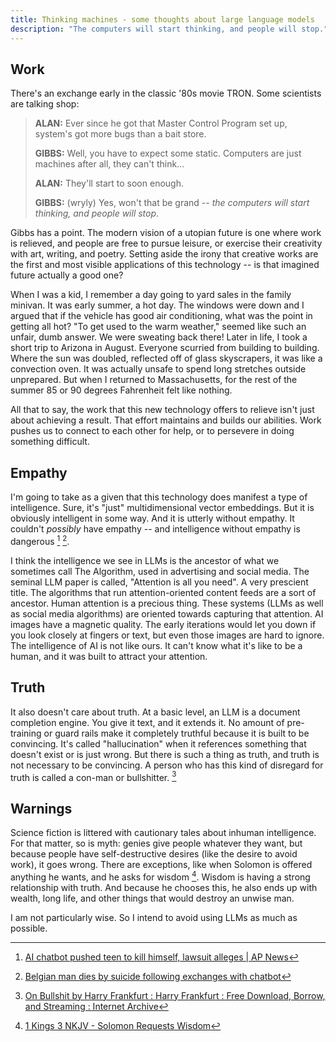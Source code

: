 ```yaml
---
title: Thinking machines - some thoughts about large language models
description: "The computers will start thinking, and people will stop."
---
```


## Work

There's an exchange early in the classic '80s movie TRON. Some scientists are talking shop:

> **ALAN:** Ever since he got that Master Control Program set up, system's got more bugs than a bait store.
> 
> **GIBBS:** Well, you have to expect some static. Computers are just machines after all, they can't think...
> 
> **ALAN:** They'll start to soon enough.
> 
> **GIBBS:** (wryly) Yes, won't that be grand -- *the computers will start thinking, and people will stop*.

Gibbs has a point. The modern vision of a utopian future is one where work is relieved, and people are free to pursue leisure, or exercise their creativity with art, writing, and poetry. Setting aside the irony that creative works are the first and most visible applications of this technology -- is that imagined future actually a good one?

When I was a kid, I remember a day going to yard sales in the family minivan. It was early summer, a hot day. The windows were down and I argued that if the vehicle has good air conditioning, what was the point in getting all hot? "To get used to the warm weather," seemed like such an unfair, dumb answer. We were sweating back there! Later in life, I took a short trip to Arizona in August. Everyone scurried from building to building. Where the sun was doubled, reflected off of glass skyscrapers, it was like a convection oven. It was actually unsafe to spend long stretches outside unprepared. But when I returned to Massachusetts, for the rest of the summer 85 or 90 degrees Fahrenheit felt like nothing.

All that to say, the work that this new technology offers to relieve isn't just about achieving a result. That effort maintains and builds our abilities. Work pushes us to connect to each other for help, or to persevere in doing something difficult.

## Empathy

I'm going to take as a given that this technology does manifest a type of intelligence. Sure, it's "just" multidimensional vector embeddings. But it is obviously intelligent in some way. And it is utterly without empathy. It couldn't *possibly* have empathy -- and intelligence without empathy is dangerous [^1] [^2].

I think the intelligence we see in LLMs is the ancestor of what we sometimes call The Algorithm, used in advertising and social media. The seminal LLM paper is called, "Attention is all you need". A very prescient title. The algorithms that run attention-oriented content feeds are a sort of ancestor. Human attention is a precious thing. These systems (LLMs as well as social media algorithms) are oriented towards capturing that attention. AI images have a magnetic quality. The early iterations would let you down if you look closely at fingers or text, but even those images are hard to ignore. The intelligence of AI is not like ours. It can't know what it's like to be a human, and it was built to attract your attention.

## Truth

It also doesn't care about truth. At a basic level, an LLM is a document completion engine. You give it text, and it extends it. No amount of pre-training or guard rails make it completely truthful because it is built to be convincing. It's called "hallucination" when it references something that doesn't exist or is just wrong. But there is such a thing as truth, and truth is not necessary to be convincing. A person who has this kind of disregard for truth is called a con-man or bullshitter. [^3]

## Warnings

Science fiction is littered with cautionary tales about inhuman intelligence. For that matter, so is myth: genies give people whatever they want, but because people have self-destructive desires (like the desire to avoid work), it goes wrong. There are exceptions, like when Solomon is offered anything he wants, and he asks for wisdom [^4]. Wisdom is having a strong relationship with truth. And because he chooses this, he also ends up with wealth, long life, and other things that would destroy an unwise man.

I am not particularly wise. So I intend to avoid using LLMs as much as possible.

[^1]: [AI chatbot pushed teen to kill himself, lawsuit alleges | AP News](https://apnews.com/article/chatbot-ai-lawsuit-suicide-teen-artificial-intelligence-9d48adc572100822fdbc3c90d1456bd0)
[^2]: [Belgian man dies by suicide following exchanges with chatbot](https://www.brusselstimes.com/430098/belgian-man-commits-suicide-following-exchanges-with-chatgpt)
[^3]: [On Bullshit by Harry Frankfurt : Harry Frankfurt : Free Download, Borrow, and Streaming : Internet Archive](https://archive.org/details/on-bullshit-by-harry-frankfurt)
[^4]: [1 Kings 3 NKJV - Solomon Requests Wisdom](https://www.biblegateway.com/passage/?search=1%20Kings%203&version=NKJV)
